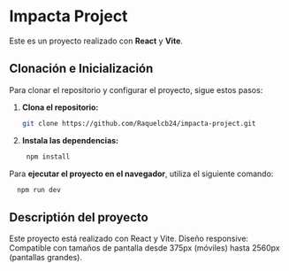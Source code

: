 # Impacta Project

Este es un proyecto realizado con **React** y **Vite**.

## Clonación e Inicialización

Para clonar el repositorio y configurar el proyecto, sigue estos pasos:

1. **Clona el repositorio:**

   ```bash
   git clone https://github.com/Raquelcb24/impacta-project.git

2.  **Instala las dependencias:**

    ```bash
     npm install

Para **ejecutar el proyecto en el navegador**, utiliza el siguiente comando:

   ```bash
     npm run dev
```



## Descriptión del proyecto
Este proyecto está realizado con React y Vite.
Diseño responsive: Compatible con tamaños de pantalla desde 375px (móviles) hasta 2560px (pantallas grandes).
